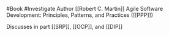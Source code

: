 #Book #Investigate 
Author [[Robert C. Martin]]
Agile Software Development: Principles, Patterns, and Practices ([[PPP]])

Discusses in part [[SRP]], [[OCP]], and [[DIP]]